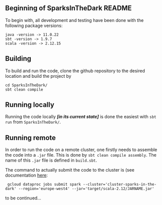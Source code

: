 ## Beginning of SparksInTheDark README

To begin with, all development and testing have been done with the following package versions: 

```
java -version -> 11.0.22
sbt -version -> 1.9.7
scala -version -> 2.12.15
```

## Building

To build and run the code, clone the github repository to the desired location and build the project by
```
cd SparksInTheDark/
sbt clean compile
```

## Running locally
Running the code locally _**[in its current state]**_ is done the easiest with ```sbt run``` from ```SparksInTheDark/```.

## Running remote
In order to run the code on a remote cluster, one firstly needs to assemble the code into a ```.jar``` file. This is done by ```sbt clean compile assembly```. The name of this ```.jar``` file is defined in ```build.sbt```. 

The command to actually submit the code to the cluster is (see documentation [here](https://cloud.google.com/sdk/gcloud/reference/dataproc/jobs/submit/spark):
```
 gcloud dataproc jobs submit spark --cluster='cluster-sparks-in-the-dark' --region='europe-west4' --jar='target/scala-2.12/JARNAME.jar'
```

to be continued... 



